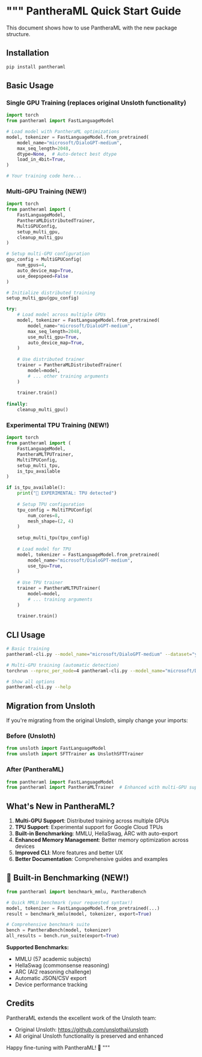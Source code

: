 """
PantheraML Quick Start Guide
===========================

This document shows how to use PantheraML with the new package structure.

## Installation

```bash
pip install pantheraml
```

## Basic Usage

### Single GPU Training (replaces original Unsloth functionality)
```python
import torch
from pantheraml import FastLanguageModel

# Load model with PantheraML optimizations
model, tokenizer = FastLanguageModel.from_pretrained(
    model_name="microsoft/DialoGPT-medium",
    max_seq_length=2048,
    dtype=None,  # Auto-detect best dtype
    load_in_4bit=True,
)

# Your training code here...
```

### Multi-GPU Training (NEW!)
```python
import torch
from pantheraml import (
    FastLanguageModel, 
    PantheraMLDistributedTrainer,
    MultiGPUConfig,
    setup_multi_gpu,
    cleanup_multi_gpu
)

# Setup multi-GPU configuration
gpu_config = MultiGPUConfig(
    num_gpus=4,
    auto_device_map=True,
    use_deepspeed=False
)

# Initialize distributed training
setup_multi_gpu(gpu_config)

try:
    # Load model across multiple GPUs
    model, tokenizer = FastLanguageModel.from_pretrained(
        model_name="microsoft/DialoGPT-medium",
        max_seq_length=2048,
        use_multi_gpu=True,
        auto_device_map=True,
    )
    
    # Use distributed trainer
    trainer = PantheraMLDistributedTrainer(
        model=model,
        # ... other training arguments
    )
    
    trainer.train()
    
finally:
    cleanup_multi_gpu()
```

### Experimental TPU Training (NEW!)
```python
import torch
from pantheraml import (
    FastLanguageModel,
    PantheraMLTPUTrainer, 
    MultiTPUConfig,
    setup_multi_tpu,
    is_tpu_available
)

if is_tpu_available():
    print("🧪 EXPERIMENTAL: TPU detected")
    
    # Setup TPU configuration
    tpu_config = MultiTPUConfig(
        num_cores=8,
        mesh_shape=(2, 4)
    )
    
    setup_multi_tpu(tpu_config)
    
    # Load model for TPU
    model, tokenizer = FastLanguageModel.from_pretrained(
        model_name="microsoft/DialoGPT-medium",
        use_tpu=True,
    )
    
    # Use TPU trainer
    trainer = PantheraMLTPUTrainer(
        model=model,
        # ... training arguments
    )
    
    trainer.train()
```

## CLI Usage

```bash
# Basic training
pantheraml-cli.py --model_name="microsoft/DialoGPT-medium" --dataset="your_dataset"

# Multi-GPU training (automatic detection)
torchrun --nproc_per_node=4 pantheraml-cli.py --model_name="microsoft/DialoGPT-medium" --dataset="your_dataset"

# Show all options
pantheraml-cli.py --help
```

## Migration from Unsloth

If you're migrating from the original Unsloth, simply change your imports:

### Before (Unsloth)
```python
from unsloth import FastLanguageModel
from unsloth import SFTTrainer as UnslothSFTTrainer
```

### After (PantheraML)
```python
from pantheraml import FastLanguageModel
from pantheraml import PantheraMLTrainer  # Enhanced with multi-GPU support
```

## What's New in PantheraML?

1. **Multi-GPU Support**: Distributed training across multiple GPUs
2. **TPU Support**: Experimental support for Google Cloud TPUs  
3. **Built-in Benchmarking**: MMLU, HellaSwag, ARC with auto-export
4. **Enhanced Memory Management**: Better memory optimization across devices
5. **Improved CLI**: More features and better UX
6. **Better Documentation**: Comprehensive guides and examples

## 🧪 Built-in Benchmarking (NEW!)

```python
from pantheraml import benchmark_mmlu, PantheraBench

# Quick MMLU benchmark (your requested syntax!)
model, tokenizer = FastLanguageModel.from_pretrained(...)
result = benchmark_mmlu(model, tokenizer, export=True)

# Comprehensive benchmark suite
bench = PantheraBench(model, tokenizer)
all_results = bench.run_suite(export=True)
```

**Supported Benchmarks:**
- MMLU (57 academic subjects)
- HellaSwag (commonsense reasoning)  
- ARC (AI2 reasoning challenge)
- Automatic JSON/CSV export
- Device performance tracking

## Credits

PantheraML extends the excellent work of the Unsloth team:
- Original Unsloth: https://github.com/unslothai/unsloth
- All original Unsloth functionality is preserved and enhanced

Happy fine-tuning with PantheraML! 🚀
"""
